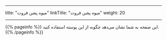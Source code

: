 
---
title: "میوه پشن فروت"
linkTitle: "میوه پشن فروت"
weight: 20

---

{{% pageinfo %}}
این صفحه به شما نشان می‌دهد چگونه از این پوسته استفاده کنید.
{{% /pageinfo %}}

